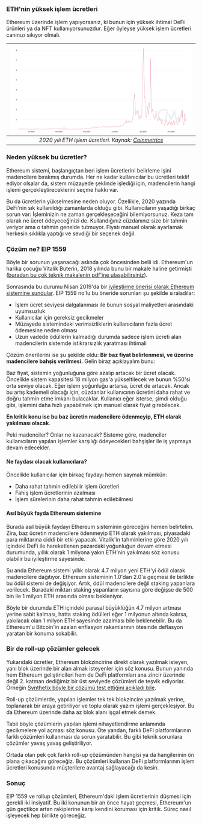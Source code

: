 ### ETH'nin yüksek işlem ücretleri
Ethereum üzerinde işlem yapıyorsanız, ki bunun için yüksek ihtimal DeFi ürünleri ya da NFT kullanıyorsunuzdur. Eğer öyleyse yüksek işlem ücretleri canınızı sıkıyor olmalı. 

| ![coinmetrics_eth_median_fees_1yr](/assets/eth_median_fees_coinmetrics_1yr.png)|
|:--:| 
| *2020 yılı ETH işlem ücretleri. Kaynak: [Coinmetrics](https://network-charts.coinmetrics.io)*|

### Neden yüksek bu ücretler?
Ethereum sistemi, başlangıçtan beri işlem ücretlerini belirleme işini madencilere bırakmış durumda. Her ne kadar kullanıcılar bu ücretleri teklif ediyor olsalar da, sistem müzayede şeklinde işlediği için, madencilerin hangi işlemi gerçekleştireceklerini seçme hakkı var. 

Bu da ücretlerin yükselmesine neden oluyor. Özellikle, 2020 yazında DeFi'nin sık kullanıldığı zamanlarda olduğu gibi. Kullanıcıların yaşadığı birkaç sorun var: İşleminizin ne zaman gerçekleşeceğini bilemiyorsunuz. Keza tam olarak ne ücret ödeyeceğinizi de. Kullandığınız cüzdanınız size bir tahmin veriyor ama o tahmin genelde tutmuyor. Fiyatı manuel olarak ayarlamak herkesin sıklıkla yaptığı ve sevdiği bir seçenek değil. 

### Çözüm ne? EIP 1559
Böyle bir sorunun yaşanacağı aslında çok öncesinden belli idi. Ethereum'un harika çocuğu Vitalik Buterin, 2018 yılında bunu bir makale haline getirmişti ([buradan bu çok teknik makalenin pdf'ine ulaşabilirsiniz](https://ethresear.ch/uploads/default/original/2X/1/197884012ada193318b67c4b777441e4a1830f49.pdf)). 

Sonrasında bu durumu Nisan 2019'da bir [iyileştirme önerisi olarak Ethereum sistemine sundular](https://eips.ethereum.org/EIPS/eip-1559). EIP 1559 no'lu bu öneride sorunları şu şekilde sıraladılar: 

- İşlem ücret seviyesi dalgalanması ile bunun sosyal maliyetleri arasındaki uyumsuzluk
- Kullanıcılar için gereksiz gecikmeler
- Müzayede sistemindeki verimsizliklerin kullanıcıların fazla ücret ödemesine neden olması
- Uzun vadede ödüllerin kalmadığı durumda sadece işlem ücreti alan madencilerin sistemde istikrarsızlık yaratması ihtimali

Çözüm önerilerini ise şu şekilde oldu: **Bir baz fiyat belirlenmesi, ve üzerine madencilere bahşiş verilmesi.** Gelin biraz açıklayalım bunu: 

Baz fiyat, sistemin yoğunluğuna göre azalıp artacak bir ücret olacak. Öncelikle sistem kapasitesi 18 milyon gas'a yükseltilecek ve bunun %50'si orta seviye olacak. Eğer işlem yoğunluğu artarsa, ücret de artacak. Ancak bu artış kademeli olacağı için, cüzdanlar kullanıcının ücretini daha rahat ve doğru tahmin etme imkanı bulacaklar.  Kullanıcı eğer isterse, şimdi olduğu gibi, işlemini daha hızlı yapabilmek için manuel olarak fiyat girebilecek. 

**En kritik konu ise bu baz ücretin madencilere ödenmeyip, ETH olarak yakılması olacak**. 

Peki madenciler? Onlar ne kazanacak? Sisteme göre, madenciler kullanıcıların yapılan işlemler karşılığı ödeyecekleri bahşişler ile iş yapmaya devam edecekler. 

#### Ne faydası olacak kullanıcılara?
Öncelikle kullanıcılar için birkaç faydayı hemen saymak mümkün: 
- Daha rahat tahmin edilebilir işlem ücretleri
- Fahiş işlem ücretlerinin azalması
- İşlem sürelerinin daha rahat tahmin edilebilmesi

#### Asıl büyük fayda Ethereum sistemine
Burada asıl büyük faydayı Ethereum sisteminin göreceğini hemen belirtelim. Zira, baz ücretin madencilere ödenmeyip ETH olarak yakılması, piyasadaki para miktarına ciddi bir etki yapacak.  Vitalik'in tahminlerine göre 2020 yılı içindeki DeFi ile hareketlenen pazardaki yoğunluğun devam etmesi durumunda, yıllık olarak 1 milyona yakın ETH'nin yakılması söz konusu olabilir bu iyileştirme sayesinde. 

Şu anda Ethereum sistemi yıllık olarak 4.7 milyon yeni ETH'yi ödül olarak madencilere dağıtıyor. Ethereum sisteminin 1.0'dan 2.0'a geçmesi ile birlikte bu ödül sistemi de değişiyor. Artık, ödül madencilere değil staking yapanlara verilecek. Buradaki miktarı staking yapanların sayısına göre değişse de 500 bin ile 1 milyon ETH arasında olması bekleniyor. 

Böyle bir durumda ETH içindeki parasal büyüklüğün 4.7 milyon artması yerine sabit kalması, hatta staking ödülleri eğer 1 milyonun altında kalırsa, yakılacak olan 1 milyon ETH sayesinde azalması bile beklenebilir. Bu da Ethereum'u Bitcoin'in azalan enflasyon rakamlarının ötesinde deflasyon yaratan bir konuma sokabilir. 

### Bir de roll-up çözümler gelecek
Yukarıdaki ücretler, Ethereum blokzincirine direkt olarak yazılmak isteyen, yani blok üzerinde bir alan almak isteyenler için söz konusu. Bunun yanında hem Ethereum geliştiricileri hem de DeFi platformları ana zincir üzerinde değil 2. katman dediğimiz bir üst seviyede çözümleri de teşvik ediyorlar. Örneğin [Synthetix böyle bir çözümü test ettiğini açıkladı bile](https://blog.synthetix.io/why-optimism/). 

Roll-up çözümlerde, yapılan işlemler tek tek blokzincire yazılmak yerine, toplanarak bir araya getiriliyor ve toplu olarak yazım işlemi gerçekleşiyor. Bu da Ethereum üzerinde daha az blok alanı işgal etmek demek. 

Tabii böyle çözümlerin yapılan işlemi nihayetlendirme anlamında gecikmelere yol açması söz konusu. Öte yandan, farklı DeFi platformlarının farklı çözümleri kullanması da sorun yaratabilir. Bu gibi teknik sorunlara çözümler yavaş yavaş geliştiriliyor. 

Ortada olan pek çok farklı roll-up çözümünden hangisi ya da hangilerinin ön plana çıkacağını göreceğiz. Bu çözümleri kullanan DeFi platformlarının işlem ücretleri konusunda müşterilere avantaj sağlayacağı da kesin. 

### Sonuç
EIP 1559 ve rollup çözümleri, Ethereum'daki işlem ücretlerinin düşmesi için gerekli iki insiyatif. Bu iki konunun bir an önce hayat geçmesi, Ethereum'un gün geçtikçe artan rakiplerine karşı kendini koruması için kritik. Süreç nasıl işleyecek hep birlikte göreceğiz. 

